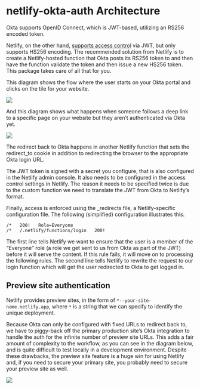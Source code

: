 # netlify-okta-auth Architecture

Okta supports OpenID Connect, which is JWT-based, utilizing an RS256 encoded token.

Netlify, on the other hand, [supports access control](https://docs.netlify.com/visitor-access/role-based-access-control/) via JWT, but only supports HS256 encoding. The recommended solution from Netlify is to create a Netlify-hosted function that Okta posts its RS256 token to and then have the function validate the token and then issue a new HS256 token. This package takes care of all that for you.

This diagram shows the flow where the user starts on your Okta portal and clicks on the tile for your website.

[![](https://mermaid.ink/img/eyJjb2RlIjoic2VxdWVuY2VEaWFncmFtXG4gICAgcGFydGljaXBhbnQgTyBhcyBPa3RhXG4gICAgcGFydGljaXBhbnQgTiBhcyBOZXRsaWZ5XG4gICAgcGFydGljaXBhbnQgQiBhcyBCcm93c2VyXG4gICAgTy0-Pk46IFBPU1QgUlMyNTYgSldUXG4gICAgTi0-PkI6IG5mX2p3dCBjb29raWUgKEhTMjU2IEpXVClcbiAgICBOLT4-QjogMzAyIHJlZGlyZWN0IHRvIGRvY3MgaG9tZSAvXG4gICAgQi0tPj5OOiBHRVQgLyAod2l0aCBuZl9qd3QgY29va2llKVxuICAgIE4tLT4-QjogWWVwLCB5b3UncmUgYXV0aG9yaXplZCIsIm1lcm1haWQiOnsidGhlbWUiOiJkZWZhdWx0In0sInVwZGF0ZUVkaXRvciI6ZmFsc2UsImF1dG9TeW5jIjp0cnVlLCJ1cGRhdGVEaWFncmFtIjpmYWxzZX0)](https://mermaid-js.github.io/mermaid-live-editor/edit/#eyJjb2RlIjoic2VxdWVuY2VEaWFncmFtXG4gICAgcGFydGljaXBhbnQgTyBhcyBPa3RhXG4gICAgcGFydGljaXBhbnQgTiBhcyBOZXRsaWZ5XG4gICAgcGFydGljaXBhbnQgQiBhcyBCcm93c2VyXG4gICAgTy0-Pk46IFBPU1QgUlMyNTYgSldUXG4gICAgTi0-PkI6IG5mX2p3dCBjb29raWUgKEhTMjU2IEpXVClcbiAgICBOLT4-QjogMzAyIHJlZGlyZWN0IHRvIGRvY3MgaG9tZSAvXG4gICAgQi0tPj5OOiBHRVQgLyAod2l0aCBuZl9qd3QgY29va2llKVxuICAgIE4tLT4-QjogWWVwLCB5b3UncmUgYXV0aG9yaXplZCIsIm1lcm1haWQiOiJ7XG4gIFwidGhlbWVcIjogXCJkZWZhdWx0XCJcbn0iLCJ1cGRhdGVFZGl0b3IiOmZhbHNlLCJhdXRvU3luYyI6dHJ1ZSwidXBkYXRlRGlhZ3JhbSI6ZmFsc2V9)

And this diagram shows what happens when someone follows a deep link to a specific page on your website but they aren’t authenticated via Okta yet.

[![](https://mermaid.ink/img/eyJjb2RlIjoic2VxdWVuY2VEaWFncmFtXG4gICAgcGFydGljaXBhbnQgQiBhcyBCcm93c2VyXG4gICAgcGFydGljaXBhbnQgTiBhcyBOZXRsaWZ5XG4gICAgcGFydGljaXBhbnQgTyBhcyBPa3RhXG4gICAgQi0-Pk46IFJlcXVlc3QgL2RvY3MvZm9vXG4gICAgTi0tPj5COiBOb3QgYXV0aGVkLCByZWRpcmVjdCB0byBPa3RhXG4gICAgTi0tPj5COiBQbHVzIHJlZGlyZWN0X3RvIGNvb2tpZSA9IC9kb2NzL2Zvb1xuICAgIEItPj5POiBJIGNhbiBoYXogSW50ZXJuYWwgUHJvZHVjdCBEb2NzP1xuICAgIE8tPj5OOiBQT1NUIFJTMjU2IEpXVFxuICAgIE4tPj5COiBuZl9qd3QgY29va2llIChIUzI1NiBKV1QpXG4gICAgTi0-PkI6IDMwMiByZWRpcmVjdCB0byAvZG9jcy9mb28gKHJlZGlyZWN0X3RvKVxuICAgIEItPj5OOiBHRVQgL2RvY3MvZm9vICh3aXRoIG5mX2p3dCBjb29raWUpXG4gICAgTi0tPj5COiBZZXAsIHlvdSdyZSBhdXRob3JpemVkIiwibWVybWFpZCI6eyJ0aGVtZSI6ImRlZmF1bHQifSwidXBkYXRlRWRpdG9yIjpmYWxzZSwiYXV0b1N5bmMiOnRydWUsInVwZGF0ZURpYWdyYW0iOnRydWV9)](https://mermaid-js.github.io/mermaid-live-editor/edit/#eyJjb2RlIjoic2VxdWVuY2VEaWFncmFtXG4gICAgcGFydGljaXBhbnQgQiBhcyBCcm93c2VyXG4gICAgcGFydGljaXBhbnQgTiBhcyBOZXRsaWZ5XG4gICAgcGFydGljaXBhbnQgTyBhcyBPa3RhXG4gICAgQi0-Pk46IFJlcXVlc3QgL2RvY3MvZm9vXG4gICAgTi0tPj5COiBOb3QgYXV0aGVkLCByZWRpcmVjdCB0byBPa3RhXG4gICAgTi0tPj5COiBQbHVzIHJlZGlyZWN0X3RvIGNvb2tpZSA9IC9kb2NzL2Zvb1xuICAgIEItPj5POiBJIGNhbiBoYXogSW50ZXJuYWwgUHJvZHVjdCBEb2NzP1xuICAgIE8tPj5OOiBQT1NUIFJTMjU2IEpXVFxuICAgIE4tPj5COiBuZl9qd3QgY29va2llIChIUzI1NiBKV1QpXG4gICAgTi0-PkI6IDMwMiByZWRpcmVjdCB0byAvZG9jcy9mb28gKHJlZGlyZWN0X3RvKVxuICAgIEItPj5OOiBHRVQgL2RvY3MvZm9vICh3aXRoIG5mX2p3dCBjb29raWUpXG4gICAgTi0tPj5COiBZZXAsIHlvdSdyZSBhdXRob3JpemVkIiwibWVybWFpZCI6IntcbiAgXCJ0aGVtZVwiOiBcImRlZmF1bHRcIlxufSIsInVwZGF0ZUVkaXRvciI6ZmFsc2UsImF1dG9TeW5jIjp0cnVlLCJ1cGRhdGVEaWFncmFtIjp0cnVlfQ)

The redirect back to Okta happens in another Netlify function that sets the redirect_to cookie in addition to redirecting the browser to the appropriate Okta login URL.

The JWT token is signed with a secret you configure, that is also configured in the Netlify admin console. It also needs to be configured in the access control settings in Netlify. The reason it needs to be specified twice is due to the custom function we need to translate the JWT from Okta to Netlify’s format.

Finally, access is enforced using the \_redirects file, a Netlify-specific configuration file. The following (simplified) configuration illustrates this.

```text
/*   200!   Role=Everyone
/*   /.netlify/functions/login   200!
```

The first line tells Netlify we want to ensure that the user is a member of the “Everyone” role (a role we get sent to us from Okta as part of the JWT) before it will serve the content. If this rule fails, it will move on to processing the following rules. The second line tells Netlify to rewrite the request to our login function which will get the user redirected to Okta to get logged in.

## Preview site authentication

Netlify provides preview sites, in the form of `*--your-site-name.netlify.app`, where `*` is a string that we can specify to identify the unique deployment.

Because Okta can only be configured with fixed URLs to redirect back to, we have to piggy-back off the primary production site’s Okta integration to handle the auth for the infinite number of preview site URLs. This adds a fair amount of complexity to the workflow, as you can see in the diagram below, and is quite difficult to test locally in a development environment. Despite these drawbacks, the preview site feature is a huge win for using Netlify and, if you need to secure your primary site, you probably need to secure your preview site as well.

[![](https://mermaid.ink/img/eyJjb2RlIjoic2VxdWVuY2VEaWFncmFtXG4gICAgcGFydGljaXBhbnQgQiBhcyBCcm93c2VyXG4gICAgcGFydGljaXBhbnQgUCBhcyBOZXRsaWZ5IFByZXZpZXdcbiAgICBwYXJ0aWNpcGFudCBOIGFzIE5ldGxpZnkgUHJpbWFyeVxuICAgIHBhcnRpY2lwYW50IE8gYXMgT2t0YVxuICAgIEItPj5QOiBSZXF1ZXN0IC9kb2NzL2Zvb1xuICAgIFAtLT4-QjogTm90IGF1dGhlZCwgcmVkaXJlY3QgdG8gUHJpbWFyeSBsb2dpbiBmdW5jXG4gICAgUC0tPj5COiBQbHVzIHJlZGlyZWN0X3RvIGNvb2tpZSA9IC9kb2NzL2Zvb1xuICAgIEItPj5OOiBSZXF1ZXN0IGxvZ2luIGZ1bmNcbiAgICBOLS0-PkI6IE5vdCBhdXRoZWQsIHJlZGlyZWN0IHRvIE9rdGFcbiAgICBOLS0-PkI6IFBsdXMgcmVkaXJlY3RfdG8gY29va2llID0gUHJpbWFyeSBhdXRoIGZ1bmNcbiAgICBCLT4-TzogSSBjYW4gaGF6IEludGVybmFsIFByb2R1Y3QgRG9jcz9cbiAgICBPLT4-TjogUE9TVCBSUzI1NiBKV1RcbiAgICBOLS0-PkI6IG5mX2p3dCBjb29raWUgKEhTMjU2IEpXVClcbiAgICBOLS0-PkI6IDMwMiByZWRpcmVjdCB0byBQcmltYXJ5IGF1dGggZnVuYyAocmVkaXJlY3RfdG8pXG4gICAgQi0-Pk46IEdFVCBQcmltYXJ5IGF1dGggZnVuYyAod2l0aCBuZl9qd3QgY29va2llKVxuICAgIE4tLT4-QjogWWVwLCB5b3UncmUgYXV0aG9yaXplZCwgYnV0IFBPU1QgSldUIHRvIFByZXZpZXcgYXV0aCBmdW5jXG4gICAgQi0-PlA6IFBPU1QgbmZfand0IHRvIFByZXZpZXcgYXV0aCBmdW5jXG4gICAgUC0tPj5COiBuZl9qd3QgY29va2llIChIUzI1NiBKV1QpXG4gICAgUC0tPj5COiAzMDIgcmVkaXJlY3QgdG8gL2RvY3MvZm9vIChyZWRpcmVjdF90bylcbiIsIm1lcm1haWQiOnsidGhlbWUiOiJkZWZhdWx0In0sInVwZGF0ZUVkaXRvciI6ZmFsc2UsImF1dG9TeW5jIjp0cnVlLCJ1cGRhdGVEaWFncmFtIjp0cnVlfQ)](https://mermaid-js.github.io/mermaid-live-editor/edit/#eyJjb2RlIjoic2VxdWVuY2VEaWFncmFtXG4gICAgcGFydGljaXBhbnQgQiBhcyBCcm93c2VyXG4gICAgcGFydGljaXBhbnQgUCBhcyBOZXRsaWZ5IFByZXZpZXdcbiAgICBwYXJ0aWNpcGFudCBOIGFzIE5ldGxpZnkgUHJpbWFyeVxuICAgIHBhcnRpY2lwYW50IE8gYXMgT2t0YVxuICAgIEItPj5QOiBSZXF1ZXN0IC9kb2NzL2Zvb1xuICAgIFAtLT4-QjogTm90IGF1dGhlZCwgcmVkaXJlY3QgdG8gUHJpbWFyeSBsb2dpbiBmdW5jXG4gICAgUC0tPj5COiBQbHVzIHJlZGlyZWN0X3RvIGNvb2tpZSA9IC9kb2NzL2Zvb1xuICAgIEItPj5OOiBSZXF1ZXN0IGxvZ2luIGZ1bmNcbiAgICBOLS0-PkI6IE5vdCBhdXRoZWQsIHJlZGlyZWN0IHRvIE9rdGFcbiAgICBOLS0-PkI6IFBsdXMgcmVkaXJlY3RfdG8gY29va2llID0gUHJpbWFyeSBhdXRoIGZ1bmNcbiAgICBCLT4-TzogSSBjYW4gaGF6IEludGVybmFsIFByb2R1Y3QgRG9jcz9cbiAgICBPLT4-TjogUE9TVCBSUzI1NiBKV1RcbiAgICBOLS0-PkI6IG5mX2p3dCBjb29raWUgKEhTMjU2IEpXVClcbiAgICBOLS0-PkI6IDMwMiByZWRpcmVjdCB0byBQcmltYXJ5IGF1dGggZnVuYyAocmVkaXJlY3RfdG8pXG4gICAgQi0-Pk46IEdFVCBQcmltYXJ5IGF1dGggZnVuYyAod2l0aCBuZl9qd3QgY29va2llKVxuICAgIE4tLT4-QjogWWVwLCB5b3UncmUgYXV0aG9yaXplZCwgYnV0IFBPU1QgSldUIHRvIFByZXZpZXcgYXV0aCBmdW5jXG4gICAgQi0-PlA6IFBPU1QgbmZfand0IHRvIFByZXZpZXcgYXV0aCBmdW5jXG4gICAgUC0tPj5COiBuZl9qd3QgY29va2llIChIUzI1NiBKV1QpXG4gICAgUC0tPj5COiAzMDIgcmVkaXJlY3QgdG8gL2RvY3MvZm9vIChyZWRpcmVjdF90bylcbiIsIm1lcm1haWQiOiJ7XG4gIFwidGhlbWVcIjogXCJkZWZhdWx0XCJcbn0iLCJ1cGRhdGVFZGl0b3IiOmZhbHNlLCJhdXRvU3luYyI6dHJ1ZSwidXBkYXRlRGlhZ3JhbSI6dHJ1ZX0)
